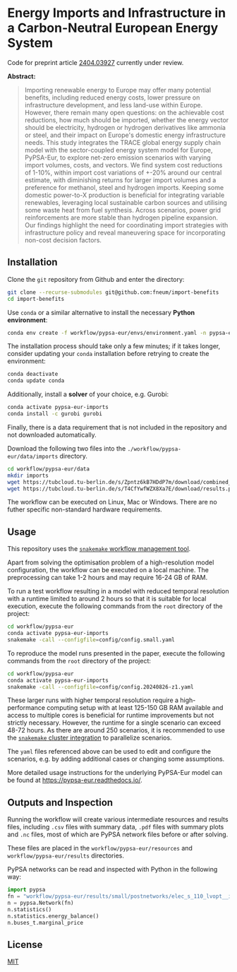 # Energy Imports and Infrastructure in a Carbon-Neutral European Energy System

Code for preprint article [2404.03927](https://arxiv.org/abs/2404.03927) currently under review.

**Abstract:**

> Importing renewable energy to Europe may offer many potential benefits, including reduced energy costs, lower pressure on infrastructure development, and less land-use within Europe. However, there remain many open questions: on the achievable cost reductions, how much should be imported, whether the energy vector should be electricity, hydrogen or hydrogen derivatives like ammonia or steel, and their impact on Europe's domestic energy infrastructure needs. This study integrates the TRACE global energy supply chain model with the sector-coupled energy system model for Europe, PyPSA-Eur, to explore net-zero emission scenarios with varying import volumes, costs, and vectors. We find system cost reductions of 1-10%, within import cost variations of +-20% around our central estimate, with diminishing returns for larger import volumes and a preference for methanol, steel and hydrogen imports. Keeping some domestic power-to-X production is beneficial for integrating variable renewables, leveraging local sustainable carbon sources and utilising some waste heat from fuel synthesis. Across scenarios, power grid reinforcements are more stable than hydrogen pipeline expansion. Our findings highlight the need for coordinating import strategies with infrastructure policy and reveal maneuvering space for incorporating non-cost decision factors.

## Installation

Clone the `git` repository from Github and enter the directory:

```sh
git clone --recurse-submodules git@github.com:fneum/import-benefits
cd import-benefits
```

Use `conda` or a similar alternative to install the necessary **Python environment**:

```sh
conda env create -f workflow/pypsa-eur/envs/environment.yaml -n pypsa-eur-imports
```

The installation process should take only a few minutes; if it takes longer, consider updating your `conda` installation before retrying to create the environment:

```sh
conda deactivate
conda update conda
```

Additionally, install a **solver** of your choice, e.g. Gurobi:

```sh
conda activate pypsa-eur-imports
conda install -c gurobi gurobi
```

Finally, there is a data requirement that is not included in the repository and not downloaded automatically.

Download the following two files into the `./workflow/pypsa-eur/data/imports` directory.

```sh
cd workflow/pypsa-eur/data
mkdir imports
wget https://tubcloud.tu-berlin.de/s/Zpntz6kB7HDdP7m/download/combined_weighted_generator_timeseries.nc
wget https://tubcloud.tu-berlin.de/s/T4CfYwfWZX8Xa7E/download/results.parquet
```

The workflow can be executed on Linux, Mac or Windows. There are no futher specific non-standard hardware requirements.

## Usage

This repository uses the [`snakemake` workflow management tool](https://snakemake.readthedocs.io/en/stable/).

Apart from solving the optimisation problem of a high-resolution model configuration, the workflow can be executed on a local machine. The preprocessing can take 1-2 hours and may require 16-24 GB of RAM.

To run a test workflow resulting in a model with reduced temporal resolution with a runtime limited to around 2 hours so that it is suitable for local execution, execute the following commands from the `root` directory of the project:

```sh
cd workflow/pypsa-eur
conda activate pypsa-eur-imports
snakemake -call --configfile=config/config.small.yaml
```

To reproduce the model runs presented in the paper, execute the following commands from the `root` directory of the project:

```sh
cd workflow/pypsa-eur
conda activate pypsa-eur-imports
snakemake -call --configfile=config/config.20240826-z1.yaml
```

These larger runs with higher temporal resolution require a high-performance computing setup with at least 125-150 GB RAM available and access to multiple cores is beneficial for runtime improvements but not strictly necessary. However, the runtime for a single scenario can exceed 48-72 hours. As there are around 250 scenarios, it is recommended to use the [`snakemake` cluster integration](https://snakemake.readthedocs.io/en/v7.19.1/executing/cluster.html) to parallelize scenarios.

The `yaml` files referenced above can be used to edit and configure the scenarios, e.g. by adding additional cases or changing some assumptions.

More detailed usage instructions for the underlying PyPSA-Eur model can be found
at https://pypsa-eur.readthedocs.io/.

## Outputs and Inspection

Running the workflow will create various intermediate resources and results files, including `.csv` files with summary data, `.pdf` files with summary plots and `.nc` files, most of which are PyPSA network files before or after solving.

These files are placed in the `workflow/pypsa-eur/resources` and `workflow/pypsa-eur/results` directories.

PyPSA networks can be read and inspected with Python in the following way:

```py
import pypsa
fn = "workflow/pypsa-eur/results/small/postnetworks/elec_s_110_lvopt__imp_2050.nc"
n = pypsa.Network(fn)
n.statistics()
n.statistics.energy_balance()
n.buses_t.marginal_price
```

## License

[MIT](LICENSE)
